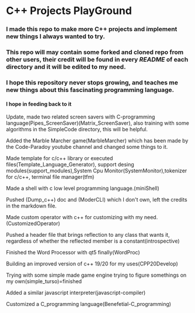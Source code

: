 # C++ Projects **PlayGround**

### I made this repo to make more C++ projects and implement new things I always wanted to try.

### **This repo** will may contain some forked and cloned repo from other users, their credit will be found in every *README* of each directory and it will be edited to my need.

### I hope this repository never stops growing, and teaches me new things about this fascinating programming language.

#### **I hope in feeding back to it**

Update, made two related screen savers with C-programming language(Pipes_ScreenSaver)(Matrix_ScreenSaver), also training with some algorithms in the SimpleCode directory, this will be helpful.

Added the Marble Marcher game(MarbleMarcher) which has been made by the Code-Paradoy youtube channel and changed some things to it.


Made template for c/c++ library or executed files(Template_Language_Generator), support desing modules(support_modules),System Cpu Monitor(SystemMonitor),tokenizer for c/c++, terminal file manager(tfm)

Made a shell with c low level programming language.(miniShell)

Pushed (Dump_c++) doc and (ModerCLI) which I don't own, left the credits in the markdown file.

Made custom operator with c++ for customizing with my need.(CustomizedOperator)

Pushed a header file that brings reflection to any class that wants it, regardless of
whether the reflected member is a constant(introspective)

Finished the Word Processor with qt5 finally(WordProc)

Building an improved version of c++ 19/20 for my uses(CPP20Develop)

Trying with some simple made game engine trying to figure somethings on my own(simple_turso)=finished

Added a similar javascript interpreter(javascript-compiler)

Customized a C_programming language(Benefetial-C_programming)

